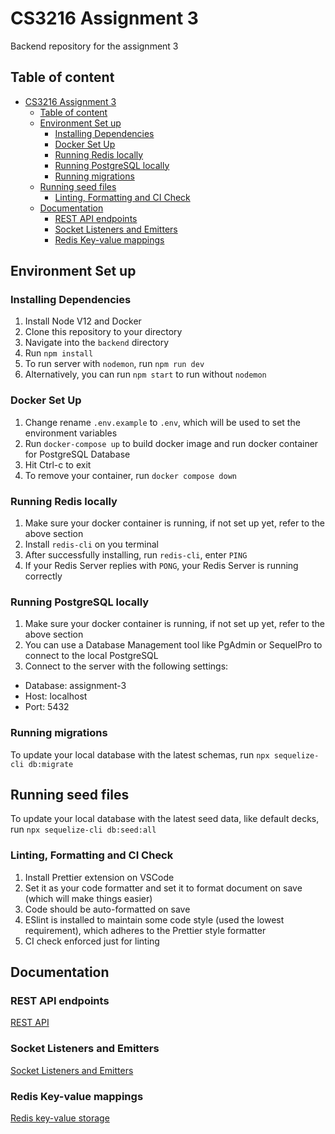 # CS3216 Assignment 3

Backend repository for the assignment 3

## Table of content

- [CS3216 Assignment 3](#cs3216-assignment-3)
  - [Table of content](#table-of-content)
  - [Environment Set up](#environment-set-up)
    - [Installing Dependencies](#installing-dependencies)
    - [Docker Set Up](#docker-set-up)
    - [Running Redis locally](#running-redis-locally)
    - [Running PostgreSQL locally](#running-postgresql-locally)
    - [Running migrations](#running-migrations)
  - [Running seed files](#running-seed-files)
    - [Linting, Formatting and CI Check](#linting-formatting-and-ci-check)
  - [Documentation](#documentation)
    - [REST API endpoints](#rest-api-endpoints)
    - [Socket Listeners and Emitters](#socket-listeners-and-emitters)
    - [Redis Key-value mappings](#redis-key-value-mappings)

## Environment Set up

### Installing Dependencies

1. Install Node V12 and Docker
2. Clone this repository to your directory
3. Navigate into the `backend` directory
4. Run `npm install`
5. To run server with `nodemon`, run `npm run dev`
6. Alternatively, you can run `npm start` to run without `nodemon`

### Docker Set Up

1. Change rename `.env.example` to `.env`, which will be used to set the environment variables
2. Run `docker-compose up` to build docker image and run docker container for PostgreSQL Database
3. Hit Ctrl-c to exit
4. To remove your container, run `docker compose down`

### Running Redis locally

1. Make sure your docker container is running, if not set up yet, refer to the above section
2. Install `redis-cli` on you terminal
3. After successfully installing, run `redis-cli`, enter `PING`
4. If your Redis Server replies with `PONG`, your Redis Server is running correctly

### Running PostgreSQL locally

1. Make sure your docker container is running, if not set up yet, refer to the above section
2. You can use a Database Management tool like PgAdmin or SequelPro to connect to the local PostgreSQL
3. Connect to the server with the following settings:

- Database: assignment-3
- Host: localhost
- Port: 5432

### Running migrations

To update your local database with the latest schemas, run `npx sequelize-cli db:migrate`

## Running seed files

To update your local database with the latest seed data, like default decks, run `npx sequelize-cli db:seed:all`

### Linting, Formatting and CI Check

1. Install Prettier extension on VSCode
2. Set it as your code formatter and set it to format document on save (which will make things easier)
3. Code should be auto-formatted on save
4. ESlint is installed to maintain some code style (used the lowest requirement), which adheres to the Prettier style formatter
5. CI check enforced just for linting

## Documentation

### REST API endpoints

[REST API](https://cs3216assignment3.docs.apiary.io/)

### Socket Listeners and Emitters

[Socket Listeners and Emitters](docs/Socket.Events.md)

### Redis Key-value mappings

[Redis key-value storage](docs/Redis.Storage.md)
